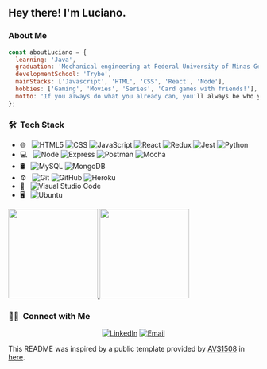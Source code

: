<h2> Hey there! I'm Luciano.</h2>

<h3> About Me </h3>

```javascript
const aboutLuciano = {
  learning: 'Java',
  graduation: 'Mechanical engineering at Federal University of Minas Gerais',
  developmentSchool: 'Trybe',
  mainStacks: ['Javascript', 'HTML', 'CSS', 'React', 'Node'],
  hobbies: ['Gaming', 'Movies', 'Series', 'Card games with friends!'],
  motto: 'If you always do what you already can, you'll always be who you already are.',
};
```

<h3> 🛠 &nbsp;Tech Stack</h3>

- 🌐 &nbsp;
  ![HTML5](https://img.shields.io/badge/-HTML5-333333?style=flat&logo=HTML5)
  ![CSS](https://img.shields.io/badge/-CSS-333333?style=flat&logo=CSS3&logoColor=1572B6)
  ![JavaScript](https://img.shields.io/badge/-JavaScript-333333?style=flat&logo=javascript)
  ![React](https://img.shields.io/badge/-React-333333?style=flat&logo=react)
  ![Redux](https://img.shields.io/badge/-Redux-333333?style=flat&logo=redux)
  ![Jest](https://img.shields.io/badge/-Jest-333333?style=flat&logo=jest)
  ![Python](https://img.shields.io/badge/-Python-333333?style=flat&logo=python)
- 💻 &nbsp;
  ![Node](https://img.shields.io/badge/-Node-333333?style=flat&logo=node.js)
  ![Express](https://img.shields.io/badge/-Express-333333?style=flat&logo=express)
  ![Postman](https://img.shields.io/badge/-Postman-333333?style=flat&logo=postman)
  ![Mocha](https://img.shields.io/badge/-Mocha-333333?style=flat&logo=mocha)
- 🛢 &nbsp;
  ![MySQL](https://img.shields.io/badge/-MySQL-333333?style=flat&logo=mysql)
  ![MongoDB](https://img.shields.io/badge/-MongoDB-333333?style=flat&logo=mongodb)
- ⚙️ &nbsp;
  ![Git](https://img.shields.io/badge/-Git-333333?style=flat&logo=git)
  ![GitHub](https://img.shields.io/badge/-GitHub-333333?style=flat&logo=github)
  ![Heroku](https://img.shields.io/badge/-Heroku-333333?style=flat&logo=heroku)
- 🔧 &nbsp;
  ![Visual Studio Code](https://img.shields.io/badge/-Visual%20Studio%20Code-333333?style=flat&logo=visual-studio-code&logoColor=007ACC)
- 🖥 &nbsp;
  ![Ubuntu](https://img.shields.io/badge/-Ubuntu-333333?style=flat&logo=ubuntu)

<a href="https://github.com/LucianoAAP">
  <img height="180em" src="https://github-readme-stats.vercel.app/api?username=LucianoAAP&theme=react&show_icons=true" />
  <img height="180em" src="https://github-readme-stats.vercel.app/api/top-langs/?username=LucianoAAP&theme=buefy&layout=compact" />
</a>

<br/>

<h3> 🤝🏻 &nbsp;Connect with Me </h3>

<p align="center">
<a href="https://www.linkedin.com/in/lucianoaap/"><img alt="LinkedIn" src="https://img.shields.io/badge/LinkedIn-Luciano%20Almeida-blue?style=flat-square&logo=linkedin"></a>
<a href="mailto:lucianoalmeidaap@gmail.com"><img alt="Email" src="https://img.shields.io/badge/Email-lucianoalmeidaap@gmail.com-blue?style=flat-square&logo=gmail"></a>
</p>

This README was inspired by a public template provided by [AVS1508](https://github.com/AVS1508) in [here](https://github.com/kautukkundan/Awesome-Profile-README-templates).

<!--
**LucianoAAP/LucianoAAP** is a ✨ _special_ ✨ repository because its `README.md` (this file) appears on your GitHub profile.

Here are some ideas to get you started:

- 🔭 I’m currently working on ...
- 🌱 I’m currently learning ...
- 👯 I’m looking to collaborate on ...
- 🤔 I’m looking for help with ...
- 💬 Ask me about ...
- 📫 How to reach me: ...
- 😄 Pronouns: ...
- ⚡ Fun fact: ...
-->
